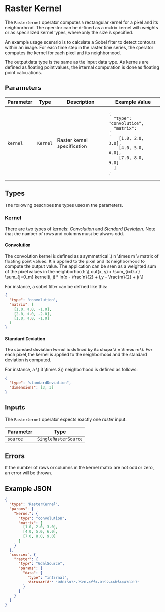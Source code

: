 # Raster Kernel

The `RasterKernel` operator computes a rectangular kernel for a pixel and its neighborhood.
The operator can be defined as a matrix kernel with weights or as specialized kernel types, where only the size is specified.

An example usage scenario is to calculate a Sobel filter to detect contours within an image.
For each time step in the raster time series, the operator computes the kernel for each pixel and its neighborhood.

The output data type is the same as the input data type.
As kernels are defined as floating point values, the internal computation is done as floating point calculations.

## Parameters

| Parameter | Type     | Description                 | Example Value                                                                                                                                                                                                                                       |
| --------- | -------- | --------------------------- | --------------------------------------------------------------------------------------------------------------------------------------------------------------------------------------------------------------------------------------------------- |
| `kernel`  | `Kernel` | Raster kernel specification | <pre><code>{<br>&nbsp;&nbsp;"type": "convolution",<br>&nbsp;&nbsp;"matrix": [<br>&nbsp;&nbsp;&nbsp;&nbsp;[1.0, 2.0, 3.0],<br>&nbsp;&nbsp;&nbsp;&nbsp;[4.0, 5.0, 6.0],<br>&nbsp;&nbsp;&nbsp;&nbsp;[7.0, 8.0, 9.0]<br>&nbsp;&nbsp;]<br>}</code></pre> |

## Types

The following describes the types used in the parameters.

### Kernel

There are two types of kernels: _Convolution_ and _Standard Deviation_.
Note that the number of rows and columns must be always odd.

#### Convolution

The convolution kernel is defined as a symmetrical \\( n \times m \\) matrix of floating point values.
It is applied to the pixel and its neighborhood to compute the output value.
The application can be seen as a weighted sum of the pixel values in the neighborhood: \\[ out(x, y) = \sum_{i=0..n} \sum_{j=0..m} kernel(i, j) * in(x - \frac{n}{2} + i,y - \frac{m}{2} + j) \\]

For instance, a sobel filter can be defined like this:

```json
{
  "type": "convolution",
  "matrix": [
    [1.0, 0.0, -1.0],
    [2.0, 0.0, -2.0],
    [1.0, 0.0, -1.0]
  ]
}
```

#### Standard Deviation

The standard deviation kernel is defined by its shape \\( n \times m \\).
For each pixel, the kernel is applied to the neighborhood and the standard deviation is computed.

For instance, a \\( 3 \times 3\\) neighborhood is defined as follows:

```json
{
  "type": "standardDeviation",
  "dimensions": [3, 3]
}
```

## Inputs

The `RasterKernel` operator expects exactly one _raster_ input.

| Parameter | Type                 |
| --------- | -------------------- |
| `source`  | `SingleRasterSource` |

## Errors

If the number of rows or columns in the kernel matrix are not odd or zero, an error will be thrown.

## Example JSON

```json
{
  "type": "RasterKernel",
  "params": {
    "kernel": {
      "type": "convolution",
      "matrix": [
        [1.0, 2.0, 3.0],
        [4.0, 5.0, 6.0],
        [7.0, 8.0, 9.0]
      ]
    }
  },
  "sources": {
    "raster": {
      "type": "GdalSource",
      "params": {
        "data": {
          "type": "internal",
          "datasetId": "8d01593c-75c0-4ffa-8152-eabfe4430817"
        }
      }
    }
  }
}
```
